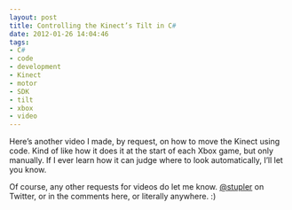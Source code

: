 ```yaml
---
layout: post
title: Controlling the Kinect’s Tilt in C#
date: 2012-01-26 14:04:46
tags:
- C#
- code
- development
- Kinect
- motor
- SDK
- tilt
- xbox
- video
---
```

Here’s another video I made, by request, on how to move the Kinect using code. Kind of like how it does it at the start of each Xbox game, but only manually. If I ever learn how it can judge where to look automatically, I’ll let you know.

Of course, any other requests for videos do let me know. [@stupler][@stupler] on Twitter, or in the comments here, or literally anywhere. :)

<div id="scid:5737277B-5D6D-4f48-ABFC-DD9C333F4C5D:2425da7a-0339-4c3c-a9f9-fd0d72c6e403" class="wlWriterEditableSmartContent" style="width: 448px; display: block; float: none; margin-left: auto; margin-right: auto; padding: 0px;">
<div><object width="448" height="252" classid="clsid:d27cdb6e-ae6d-11cf-96b8-444553540000" codebase="http://download.macromedia.com/pub/shockwave/cabs/flash/swflash.cab#version=6,0,40,0"><param name="src" value="http://www.youtube.com/v/SmwbNbiEluY?hl=en&amp;hd=1" /><embed width="448" height="252" type="application/x-shockwave-flash" src="http://www.youtube.com/v/SmwbNbiEluY?hl=en&amp;hd=1" /></object></div>
</div>

[@stupler]:https://www.twitter.com/stupler